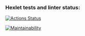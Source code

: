 ### Hexlet tests and linter status:
[![Actions Status](https://github.com/AVFfromSPb/php-project-lvl1/workflows/hexlet-check/badge.svg)](https://github.com/AVFfromSPb/php-project-lvl1/actions)

[![Maintainability](https://api.codeclimate.com/v1/badges/788b204b5094ea25c016/maintainability)](https://codeclimate.com/github/AVFfromSPb/php-project-lvl1/maintainability)
